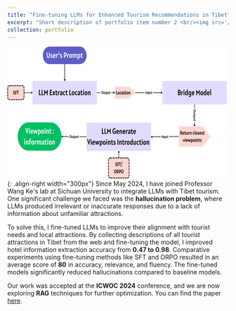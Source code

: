 ```yaml
---
title: "Fine-tuning LLMs for Enhanced Tourism Recommendations in Tibet"
excerpt: "Short description of portfolio item number 2 <br/><img src='/images/500x300.png'>"
collection: portfolio
---
```

![WorkFlow](/images/tibet_finetuing.png){: .align-right width="300px"}
Since May 2024, I have joined Professor Wang Ke's lab at Sichuan University to integrate LLMs with Tibet tourism. One significant challenge we faced was the **hallucination problem**, where LLMs produced irrelevant or inaccurate responses due to a lack of information about unfamiliar attractions.

To solve this, I fine-tuned LLMs to improve their alignment with tourist needs and local attractions. By collecting descriptions of all tourist attractions in Tibet from the web and fine-tuning the model, I improved hotel information extraction accuracy from **0.47 to 0.98**. Comparative experiments using fine-tuning methods like SFT and ORPO resulted in an average score of **80** in accuracy, relevance, and fluency. The fine-tuned models significantly reduced hallucinations compared to baseline models. 

Our work was accepted at the **ICWOC 2024** conference, and we are now exploring **RAG** techniques for further optimization. You can find the paper [here](https://arxiv.org/abs/2407.13561).
